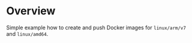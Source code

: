 # Overview

Simple example how to create and push Docker images for `linux/arm/v7` and `linux/amd64`.
